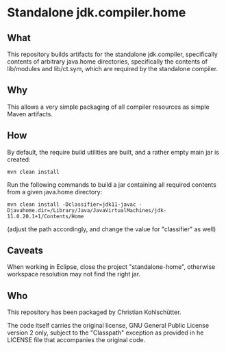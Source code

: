 # Standalone jdk.compiler.home

## What

This repository builds artifacts for the standalone jdk.compiler, specifically
contents of arbitrary java.home directories, specifically the contents of
lib/modules and lib/ct.sym, which are required by the standalone compiler.

## Why

This allows a very simple packaging of all compiler resources as simple Maven
artifacts.

## How

By default, the require build utilities are built, and a rather empty main jar
is created:

    mvn clean install

Run the following commands to build a jar containing all required contents from
a given java.home directory:

    mvn clean install -Dclassifier=jdk11-javac -Djavahome.dir=/Library/Java/JavaVirtualMachines/jdk-11.0.20.1+1/Contents/Home

(adjust the path accordingly, and change the value for "classifier" as well)

## Caveats

When working in Eclipse, close the project "standalone-home", otherwise
workspace resolution may not find the right jar.

## Who

This repository has been packaged by Christian Kohlschütter.

The code itself carries the original license, GNU General Public License
version 2 only, subject to the "Classpath" exception as provided in
he LICENSE file that accompanies the original code.
